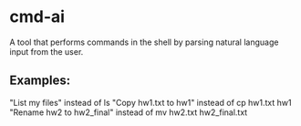 # cmd-ai
A tool that performs commands in the shell by parsing natural language input
from the user.

## Examples:
"List my files" instead of ls
"Copy hw1.txt to hw1" instead of cp hw1.txt hw1
"Rename hw2 to hw2_final" instead of mv hw2.txt hw2_final.txt
